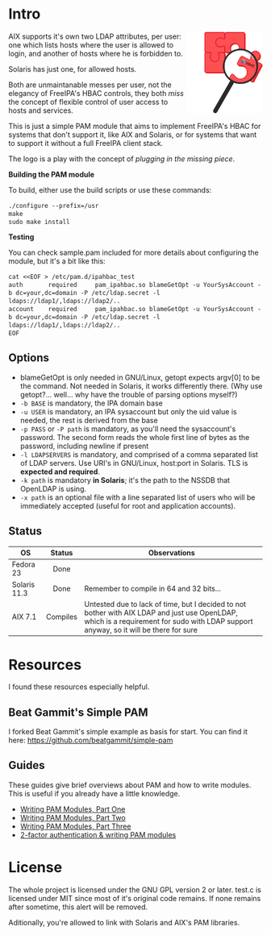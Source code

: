 Intro
=====

<img src='ipahbac.png' align='right' width='30%' height='30%' alt="PAM IPA HBAC logo"/>

AIX supports it's own two LDAP attributes, per user: one which lists hosts where the user is allowed to login, and another of hosts where he is forbidden to.

Solaris has just one, for allowed hosts.

Both are unmaintanable messes per user, not the elegancy of FreeIPA's HBAC controls, they both _miss_ the concept of flexible control of user access to hosts and services.

This is just a simple PAM module that aims to implement FreeIPA's HBAC for systems that don't support it, like AIX and Solaris, or for systems that want to support it without a full FreeIPA client stack.

The logo is a play with the concept of _plugging in the missing piece_.

**Building the PAM module**

To build, either use the build scripts or use these commands:

	./configure --prefix=/usr
	make
	sudo make install

**Testing**

You can check sample.pam included for more details about configuring the module, but it's a bit like this:

	cat <<EOF > /etc/pam.d/ipahbac_test
	auth       required     pam_ipahbac.so blameGetOpt -u YourSysAccount -b dc=your,dc=domain -P /etc/ldap.secret -l ldaps://ldap1/,ldaps://ldap2/..
	account    required     pam_ipahbac.so blameGetOpt -u YourSysAccount -b dc=your,dc=domain -P /etc/ldap.secret -l ldaps://ldap1/,ldaps://ldap2/..
	EOF

Options
-------
* blameGetOpt is only needed in GNU/Linux, getopt expects argv[0] to be the command. Not needed in Solaris, it works differently there. (Why use getopt?... well... why have the trouble of parsing options myself?)
* `-b BASE` is mandatory, the IPA domain base
* `-u USER` is mandatory, an IPA sysaccount but only the uid value is needed, the rest is derived from the base
* `-p PASS` or `-P path` is mandatory, as you'll need the sysaccount's password. The second form reads the whole first line of bytes as the password, including newline if present
* `-l LDAPSERVERS` is mandatory, and comprised of a comma separated list of LDAP servers. Use URI's in GNU/Linux, host:port in Solaris. TLS is **expected and required**.
* `-k path` is mandatory **in Solaris**; it's the path to the NSSDB that OpenLDAP is using.
* `-x path` is an optional file with a line separated list of users who will be immediately accepted (useful for root and application accounts).

Status
------

| OS  | Status | Observations |
| --- |:------:| ------------ |
| Fedora 23 | Done | |
| Solaris 11.3 | Done | Remember to compile in 64 and 32 bits... |
| AIX 7.1 | Compiles | Untested due to lack of time, but I decided to not bother with AIX LDAP and just use OpenLDAP, which is a requirement for sudo with LDAP support anyway, so it will be there for sure |

Resources
=========

I found these resources especially helpful.

Beat Gammit's Simple PAM
------------------------

I forked Beat Gammit's simple example as basis for start. You can find it here: https://github.com/beatgammit/simple-pam

Guides
------

These guides give brief overviews about PAM and how to write modules.  This is useful if you already have a little knowledge.

* [Writing PAM Modules, Part One](http://linuxdevcenter.com/pub/a/linux/2002/05/02/pam_modules.html)
* [Writing PAM Modules, Part Two](http://linuxdevcenter.com/pub/a/linux/2002/05/23/pam_modules.html)
* [Writing PAM Modules, Part Three](http://linuxdevcenter.com/pub/a/linux/2002/05/30/pam_modules.html)
* [2-factor authentication & writing PAM modules](http://ben.akrin.com/?p=1068)

License
=======

The whole project is licensed under the GNU GPL version 2 or later. test.c is licensed under MIT since most of it's original code remains. If none remains after sometime, this alert will be removed.

Aditionally, you're allowed to link with Solaris and AIX's PAM libraries.
